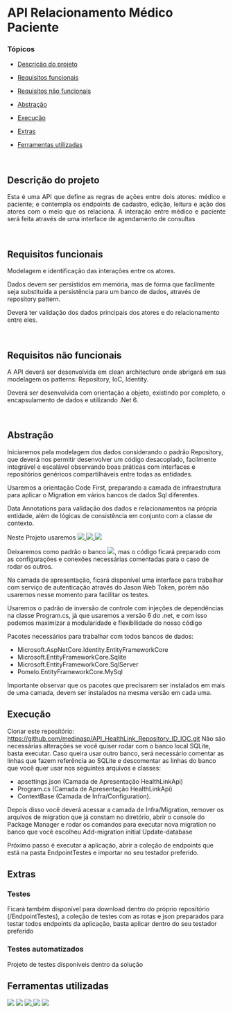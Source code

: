 # API Relacionamento Médico Paciente 

### Tópicos 

- [Descrição do projeto](#descrição-do-projeto)

- [Requisitos funcionais](#requisitos-funcionais)

- [Requisitos não funcionais](#requisitos-não-funcionais)

- [Abstração](#abstração)

- [Execução](#execução)

- [Extras](#extras)

- [Ferramentas utilizadas](#ferramentas-utilizadas)

<br>

## Descrição do projeto 

<p align="justify">
Esta é uma API que define as regras de ações entre dois atores: médico e paciente; e contempla os endpoints de cadastro, edição, leitura e ação dos atores com o meio que os relaciona.
A interação entre médico e paciente será feita através de uma interface de agendamento de consultas
</p>
<br>

## Requisitos funcionais
<p align="justify">
Modelagem e identificação das interações entre os atores.

Dados devem ser persistidos em memória, mas de forma que facilmente seja substituída a persistência  para um banco de dados, através de repository pattern.

Deverá ter validação dos dados principais dos atores e do relacionamento entre eles.
</p>
<br>

## Requisitos não funcionais
<p align="justify">
A API deverá ser desenvolvida em clean architecture onde abrigará em sua modelagem os patterns: Repository, IoC, Identity.

Deverá ser desenvolvida com orientação a objeto, existindo por completo, o encapsulamento de dados e utilizando .Net 6.
</p>
<br>

## Abstração
   Iniciaremos pela modelagem dos dados considerando o padrão Repository, que deverá nos permitir desenvolver um código desacoplado, facilmente integrável e escalável observando boas práticas com interfaces e repositórios genéricos compartilháveis entre todas as entidades.

   Usaremos a orientação Code First, preparando a camada de infraestrutura para aplicar o Migration em vários bancos de dados Sql diferentes.

   Data Annotations para validação dos dados e relacionamentos na própria entidade, além de lógicas de consistência em conjunto com a classe de contexto.

   Neste Projeto usaremos <a href="https://sqlite.org/" target="_blank" rel="noreferrer"> <img src="https://img.shields.io/badge/SQLite-07405E?style=for-the-badge&logo=sqlite&logoColor=white"/></a><a href="https://www.microsoft.com/pt-br/sql-server/sql-server-downloads" target="_blank" rel="noreferrer"> <img src="https://img.shields.io/badge/Microsoft%20SQL%20Server-CC2927?style=for-the-badge&logo=microsoft%20sql%20server&logoColor=white"/></a><a href="https://www.mysql.com/" target="_blank" rel="noreferrer"> <img src="https://img.shields.io/badge/MySQL-005C84?style=for-the-badge&logo=mysql&logoColor=white"/></a>
   
   Deixaremos como padrão o banco <a href="https://sqlite.org/" target="_blank" rel="noreferrer"> <img src="https://img.shields.io/badge/SQLite-07405E?style=for-the-badge&logo=sqlite&logoColor=white"/></a>, mas o código ficará preparado com as configurações e conexões necessárias comentadas para o caso de rodar os outros.

   Na camada de apresentação, ficará disponível uma interface para trabalhar com serviço de autenticação através do Jason Web Token, porém não usaremos nesse momento para facilitar os testes.

   Usaremos o padrão de inversão de controle com injeções de dependências na classe Program.cs, já que usaremos a versão 6 do .net, e com isso podemos maximizar a modularidade e flexibilidade do nosso código

   Pacotes necessários para trabalhar com todos bancos de dados:
   * Microsoft.AspNetCore.Identity.EntityFrameworkCore
   * Microsoft.EntityFrameworkCore.Sqlite
   * Microsoft.EntityFrameworkCore.SqlServer
   * Pomelo.EntityFrameworkCore.MySql

   Importante observar que os pacotes que precisarem ser instalados em mais de uma camada, devem ser instalados na mesma versão em cada uma.

## Execução
   Clonar este repositório: https://github.com/medinasp/API_HealthLink_Repository_ID_IOC.git
   Não são necessárias alterações se você quiser rodar com o banco local SQLite, basta executar.
   Caso queira usar outro banco, será necessário comentar as linhas que fazem referência ao SQLite e descomentar as linhas do banco que você quer usar nos seguintes arquivos e classes:
   * apsettings.json (Camada de Apresentação HealthLinkApi)
   * Program.cs (Camada de Apresentação HealthLinkApi)
   * ContextBase (Camada de Infra/Configuration).

   Depois disso você deverá acessar a camada de Infra/Migration, remover os arquivos de migration que já constam no diretório,  abrir o console do Package Manager e rodar os comandos para executar nova migration no banco que você escolheu
      Add-migration initial
      Update-database

   Próximo passo é executar a aplicação, abrir a coleção de endpoints que está na pasta EndpointTestes e importar no seu testador preferido.

## Extras
   ### Testes

   Ficará também disponível para download dentro do próprio repositório (/EndpointTestes), a coleção de testes com as rotas e json preparados para testar todos endpoints da aplicação, basta aplicar dentro do seu testador preferido

   ### Testes automatizados
   Projeto de testes disponíveis dentro da solução

## Ferramentas utilizadas

<a href="https://www.w3schools.com/cs/" target="_blank" rel="noreferrer"> <img src="https://img.shields.io/badge/C%23-239120?style=for-the-badge&logo=c-sharp&logoColor=white"/></a>
<a href="https://dotnet.microsoft.com/" target="_blank" rel="noreferrer"> <img src="https://img.shields.io/badge/.NET-512BD4?style=for-the-badge&logo=dotnet&logoColor=white"></a>
<a href="https://sqlite.org/" target="_blank" rel="noreferrer"> <img src="https://img.shields.io/badge/SQLite-07405E?style=for-the-badge&logo=sqlite&logoColor=white"/></a><a href="https://www.microsoft.com/pt-br/sql-server/sql-server-downloads" target="_blank" rel="noreferrer"> <img src="https://img.shields.io/badge/Microsoft%20SQL%20Server-CC2927?style=for-the-badge&logo=microsoft%20sql%20server&logoColor=white"/></a>
<a href="https://www.mysql.com/" target="_blank" rel="noreferrer"> <img src="https://img.shields.io/badge/MySQL-005C84?style=for-the-badge&logo=mysql&logoColor=white"/></a>
